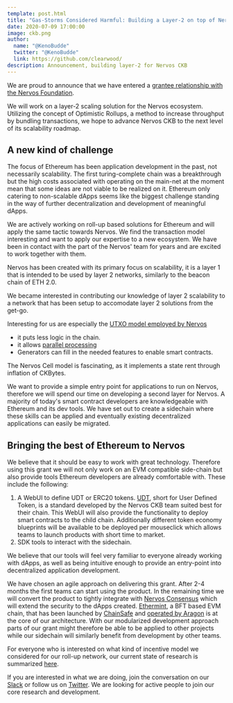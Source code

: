 ```yaml
---
template: post.html
title: "Gas-Storms Considered Harmful: Building a Layer-2 on top of Nervos CKB"
date: 2020-07-09 17:00:00
image: ckb.png
author:
  name: "@KenoBudde"
  twitter: "@KenoBudde"
  link: https://github.com/clearwood/
description: Announcement, building layer-2 for Nervos CKB
---
```


We are proud to announce that we have entered a [grantee relationship with the Nervos Foundation](https://talk.nervos.org/t/ckb-sidechain-framework/4722).

We will work on a layer-2 scaling solution for the Nervos ecosystem. Utilizing the concept of Optimistic Rollups, a method to increase throughput by bundling transactions, we hope to advance Nervos CKB to the next level of its scalability roadmap.

## A new kind of challenge

The focus of Ethereum has been application development in the past, not necessarily scalability. The first turing-complete chain was a breakthrough but the high costs associated with operating on the main-net at the moment mean that some ideas are not viable to be realized on it. Ethereum only catering to non-scalable dApps seems like the biggest challenge standing in the way of further decentralization and development of meaningful dApps.

We are actively working on roll-up based solutions for Ethereum and will apply the same tactic towards Nervos. We find the transaction model interesting and want to apply our expertise to a new ecosystem. We have been in contact with the part of the Nervos' team for years and are excited to work together with them.

Nervos has been created with its primary focus on scalability, it is a layer 1 that is intended to be used by layer 2 networks, similarly to the beacon chain of ETH 2.0.

We became interested in contributing our knowledge of layer 2 scalability to a network that has been setup to accomodate layer 2 solutions from the get-go.

Interesting for us are especially the [UTXO model employed by Nervos](https://xuejie.space/2020_03_20_what_do_we_mean_when_we_say_account_model/)

- it puts less logic in the chain.
- it allows [parallel processing](https://medium.com/@sunflora98/utxo-vs-account-balance-model-5e6470f4e0cf)
- Generators can fill in the needed features to enable smart contracts.

The Nervos Cell model is fascinating, as it implements a state rent through inflation of CKBytes.

We want to provide a simple entry point for applications to run on Nervos, therefore we will spend our time on developing a second layer for Nervos. A majority of today's smart contract developers are knowledgeable with Ethereum and its dev tools. We have set out to create a sidechain where these skills can be applied and eventually existing decentralized applications can easily be migrated.

## Bringing the best of Ethereum to Nervos

We believe that it should be easy to work with great technology. Therefore using this grant we will not only work on an EVM compatible side-chain but also provide tools Ethereum developers are already comfortable with. These include the following:

1. A WebUI to define UDT or ERC20 tokens. [UDT](https://talk.nervos.org/t/approach-to-designing-a-user-defined-token-standard-on-ckb-part-1/3855), short for User Defined Token, is a standard developed by the Nervos CKB team suited best for their chain.
   This WebUI will also provide the functionality to deploy smart contracts to the child chain.
   Additionally different token economy blueprints will be available to be deployed per mouseclick which allows teams to launch products with short time to market.
2. SDK tools to interact with the sidechain.

We believe that our tools will feel very familiar to everyone already working with dApps, as well as being intuitive enough to provide an entry-point into decentralized application development.

We have chosen an agile approach on delivering this grant. After 2-4 months the first teams can start using the product. In the remaining time we will convert the product to tightly integrate with [Nervos Consensus](https://docs.nervos.org/docs/basics/concepts/consensus) which will extend the security to the dApps created. [Ethermint](https://ethermint.zone/), a BFT based EVM chain, that has been launched by [ChainSafe](https://chainsafe.io/) and [operated by Aragon](https://blog.aragon.one/aragon-chain/) is at the core of our architecture. With our modularized development approach parts of our grant might therefore be able to be applied to other projects while our sidechain will similarly benefit from development by other teams.

For everyone who is interested on what kind of incentive model we considered for our roll-up network, our current state of research is summarized [here](https://hackmd.io/mx52xPZuQyejWFItbmQmTg).

If you are interested in what we are doing, join the conversation on our [Slack](http://join.leapdao.org) or follow us on [Twitter](https://twitter.com/leapdao). We are looking for active people to join our core research and development.
